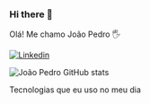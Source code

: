 ### Hi there 👋
Olá! Me chamo João Pedro 🖐️


[![Linkedin](https://img.shields.io/badge/LinkedIn-0077B5?style=for-the-badge&logo=linkedin&logoColor=white)](https://www.linkedin.com/in/joão-pedro-b52167239/)

![João Pedro GitHub stats](https://github-readme-stats.vercel.app/api?username=J0aoPedr0&show_icons=true&theme=radical)

Tecnologias que eu uso no meu dia
